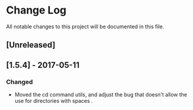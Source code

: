 # Change Log
All notable changes to this project will be documented in this file.


## [Unreleased]

## [1.5.4] - 2017-05-11
### Changed
  - Moved the cd command  utils, and adjust the bug that doesn't allow the use for directories with spaces .
